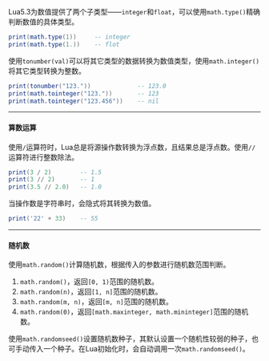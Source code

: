 Lua5.3为数值提供了两个子类型——`integer`和`float`，可以使用`math.type()`精确判断数值的具体类型。

```lua
print(math.type(1))     -- integer
print(math.type(1.))    -- flot
```

使用`tonumber(val)`可以将其它类型的数据转换为数值类型，使用`math.integer()`将其它类型转换为整数。

```lua
print(tonumber("123."))             -- 123.0
print(math.tointeger("123."))       -- 123
print(math.tointeger("123.456"))    -- nil
```

---

#### 算数运算

使用`/`运算符时，Lua总是将源操作数转换为浮点数，且结果总是浮点数。使用`//`运算符进行整数除法。

```lua
print(3 / 2)        -- 1.5
print(3 // 2)       -- 1
print(3.5 // 2.0)   -- 1.0
```

当操作数是字符串时，会隐式将其转换为数值。

```lua
print('22' + 33)    -- 55
```

---

#### 随机数

使用`math.random()`计算随机数，根据传入的参数进行随机数范围判断。

1. `math.random()`，返回`[0, 1)`范围的随机数。
2. `math.random(n)`，返回`[1, n]`范围的随机数。
3. `math.random(m, n)`，返回`[m, n]`范围的随机数。
4. `math.random(0)`，返回`[math.maxinteger, math.mininteger]`范围的随机数。

使用`math.randomseed()`设置随机数种子，其默认设置一个随机性较弱的种子，也可手动传入一个种子。在Lua初始化时，会自动调用一次`math.randomseed()`。